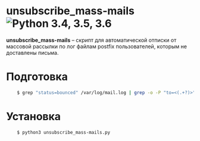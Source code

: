 unsubscribe_mass-mails ![Python 3.4, 3.5, 3.6](https://img.shields.io/pypi/pyversions/3)
=================================================================================================================================================================================
**unsubscribe_mass-mails** – скрипт для автоматической отписки от массовой рассылки по лог файлам postfix пользователей, которым не доставлены письма.



# Подготовка
```bash
	$ grep "status=bounced" /var/log/mail.log | grep -o -P "to=<(.+?)>" | sort | uniq -c > /home/mail_bounced.txt
```

# Установка

```bash
	$ python3 unsubscribe_mass-mails.py
```